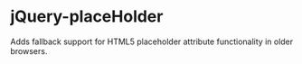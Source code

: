 jQuery-placeHolder
==================

Adds fallback support for HTML5 placeholder attribute functionality in older browsers. 